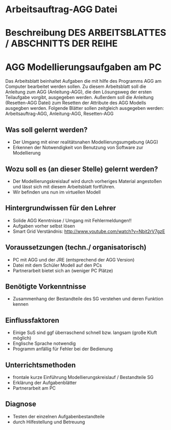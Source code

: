 # Arbeitsauftrag-AGG Datei
# Beschreibung DES ARBEITSBLATTES / ABSCHNITTS DER REIHE
# AGG Modellierungsaufgaben am PC
Das Arbeitsblatt beinhaltet Aufgaben die mit hilfe des Programms
AGG am Computer bearbeitet werden sollen. Zu diesem Arbeitsblatt
soll die Anleitung zum AGG (Anleitung-AGG), die den Lösungsweg der ersten Teilaufgabe
vorgibt, ausgegeben werden. Außerdem soll die Anleitung (Resetten-AGG Datei) zum Resetten der Attribute des AGG Modells ausgegben werden.
Folgende Blätter sollen zeitgleich ausgegeben werden:
Arbeitsauftrag-AGG, Anleitung-AGG, Resetten-AGG

##  Was soll gelernt werden?
   * Der Umgang mit einer realitätsnahen Modellierungsumgebung (AGG)
   * Erkennen der Notwendigkeit von Benutzung von Software zur Modellierung
    
## Wozu soll es (an dieser Stelle) gelernt werden?
   * Der Modellierungskreislauf wird durch vorheriges Material angestoßen
   und lässt sich mit diesem Arbeitsblatt fortführen.
   * Wir befinden uns nun im virtuellen Modell
    
## Hintergrundwissen für den Lehrer
   * Solide AGG Kenntnisse / Umgang mit Fehlermeldungen!!
   * Aufgaben vorher selbst lösen
   * Smart Grid Verständnis: http://www.youtube.com/watch?v=Nbit2rV7gzE
    
## Voraussetzungen (techn./ organisatorisch)
   * PC mit AGG und der JRE (entsprechend der AGG Version)
   * Datei mit dem Schüler Modell auf den PCs
   * Partnerarbeit bietet sich an (weniger PC Plätze)

## Benötigte Vorkenntnisse
   * Zusammenhang der Bestandteile des SG verstehen und deren Funktion kennen

## Einflussfaktoren
   * Einige SuS sind ggf überraschend schnell bzw. langsam (große Kluft möglich)
   * Englische Sprache notwendig
   * Programm anfällig für Fehler bei der Bedienung 

## Unterrichtsmethoden
   * frontale kurze Einführung Modellierungskreislauf / Bestandteile SG 
   * Erklärung der Aufgabenblätter
   * Partnerarbeit am PC

## Diagnose
   * Testen der einzelnen Aufgabenbestandteile
   * durch Hilfestellung und Betreuung
